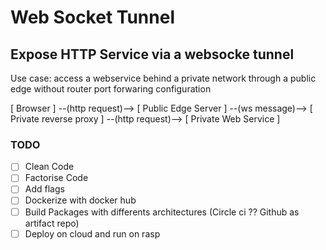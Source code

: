 # Web Socket Tunnel 

## Expose HTTP Service via a websocke tunnel

Use case: access a webservice behind a private network through a public edge without router port forwaring configuration

[ Browser ] --(http request)--> [ Public Edge Server ] --(ws message)--> [ Private reverse proxy ] --(http request)--> [ Private Web Service ]

### TODO

- [ ] Clean Code
- [ ] Factorise Code
- [ ] Add flags
- [ ] Dockerize with docker hub
- [ ] Build Packages with differents architectures (Circle ci ?? Github as artifact repo)
- [ ] Deploy on cloud and run on rasp
